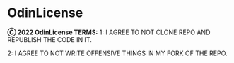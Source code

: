 # OdinLicense
**Ⓒ 2022 OdinLicense TERMS:**
1:
I AGREE TO NOT CLONE REPO AND REPUBLISH THE CODE IN IT.

2:
I AGREE TO NOT WRITE OFFENSIVE THINGS IN MY FORK OF THE REPO.
